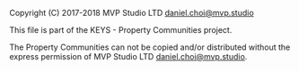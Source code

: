 Copyright (C) 2017-2018 MVP Studio LTD <daniel.choi@mvp.studio>

This file is part of the KEYS - Property Communities project.

The Property Communities can not be copied and/or distributed without the express
permission of MVP Studio LTD <daniel.choi@mvp.studio>.
